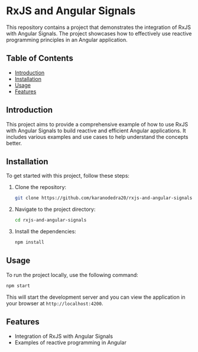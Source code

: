 # RxJS and Angular Signals

This repository contains a project that demonstrates the integration of RxJS with Angular Signals. The project showcases how to effectively use reactive programming principles in an Angular application.

## Table of Contents

- [Introduction](#introduction)
- [Installation](#installation)
- [Usage](#usage)
- [Features](#features)

## Introduction

This project aims to provide a comprehensive example of how to use RxJS with Angular Signals to build reactive and efficient Angular applications. It includes various examples and use cases to help understand the concepts better.

## Installation

To get started with this project, follow these steps:

1. Clone the repository:
   ```bash
   git clone https://github.com/karanodedra20/rxjs-and-angular-signals.git
   ```
2. Navigate to the project directory:
   ```bash
   cd rxjs-and-angular-signals
   ```
3. Install the dependencies:
   ```bash
   npm install
   ```

## Usage

To run the project locally, use the following command:

```bash
npm start
```

This will start the development server and you can view the application in your browser at `http://localhost:4200`.

## Features

- Integration of RxJS with Angular Signals
- Examples of reactive programming in Angular
